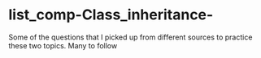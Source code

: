 # list_comp-Class_inheritance-
Some of the questions that I picked up from different sources to practice these two topics. 
Many to follow
